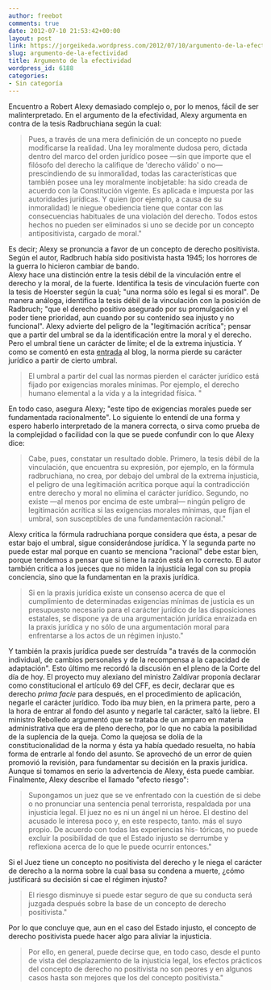 ```yaml
---
author: freebot
comments: true
date: 2012-07-10 21:53:42+00:00
layout: post
link: https://jorgeikeda.wordpress.com/2012/07/10/argumento-de-la-efectividad/
slug: argumento-de-la-efectividad
title: Argumento de la efectividad
wordpress_id: 6188
categories:
- Sin categoría
---
```


Encuentro a Robert Alexy demasiado complejo o, por lo menos, fácil de ser malinterpretado. En el argumento de la efectividad,  Alexy argumenta en contra de la tesis Radbruchiana según la cual:





<blockquote>Pues, a través de una mera definición de un concepto no puede modificarse la realidad. Una ley moralmente dudosa pero, dictada dentro del marco del orden jurídico posee —sin que importe que el filósofo del derecho la califique de 'derecho válido' o no— prescindiendo de su inmoralidad, todas las características que también posee una ley moralmente inobjetable: ha sido creada de acuerdo con la Constitución vigente. Es aplicada e impuesta por las autoridades jurídicas. Y quien (por ejemplo, a causa de su inmoralidad) le niegue obediencia tiene que contar con las consecuencias habituales de una violación del derecho. Todos estos hechos no pueden ser eliminados si uno se decide por un concepto antipositivista, cargado de moral."</blockquote>



Es decir; Alexy se pronuncia a favor de un concepto de derecho positivista. Según el autor, Radbruch había sido positivista hasta 1945; los horrores de la guerra lo hicieron cambiar de bando.  
Alexy hace una distinción entre la tesis débil de la vinculación entre el derecho y la moral,  de la fuerte. Identifica la tesis de vinculación fuerte con la tesis de Hoerster según la cual; "una norma sólo es legal si es moral". De manera análoga, identifica la tesis débil de la vinculación con la posición de Radbruch; "que el derecho positivo asegurado por su promulgación y el poder tiene prioridad, aun cuando por su contenido sea injusto y no funcional". 
Alexy advierte del peligro de la "legitimación acrítica"; pensar que a partir del umbral se da la identificación entre la moral y el derecho. Pero el umbral tiene un carácter de límite; el de la extrema injusticia. Y como se comentó en esta [entrada](http://www.jorgeikeda.com/wordpress/?p=3923) al blog, la norma pierde su carácter jurídico a partir de cierto umbral. 


<blockquote>El umbral a partir del cual las normas pierden el carácter jurídico está fijado por exigencias morales mínimas. Por ejemplo, el derecho humano elemental a la vida y a la integridad física. "</blockquote>



En todo caso, asegura Alexy; "este tipo de exigencias morales puede ser fundamentada racionalmente". Lo siguiente lo entendí de una forma y espero haberlo interpretado de la manera correcta, o sirva como prueba de la complejidad o facilidad con la que se puede confundir con lo que Alexy dice:




<blockquote>Cabe, pues, constatar un resultado doble. Primero, la tesis débil de la vinculación, que encuentra su expresión, por ejemplo, en la fórmula radbruchiana, no crea, por debajo del umbral de la extrema injusticia, el peligro de una legitimación acrítica porque aquí la contradicción entre derecho y moral no elimina el carácter jurídico. Segundo, no existe —al menos por encima de este umbral— ningún peligro de legitimación acrítica si las exigencias morales mínimas, que fijan el umbral, son susceptibles de una fundamentación racional."</blockquote>



Alexy critica la fórmula radruchiana porque considera que ésta, a pesar de estar bajo el umbral, sigue considerándose jurídica. Y la segunda parte no puede estar mal porque en cuanto se menciona "racional" debe estar bien, porque tendemos a pensar que si tiene la razón está en lo correcto. 
El autor también critica a los jueces que no miden la injusticia legal con su propia conciencia, sino que la fundamentan en la praxis jurídica. 




<blockquote>Si en la praxis jurídica existe un consenso acerca de que el cumplimiento de determinadas exigencias mínimas de justicia es un presupuesto necesario para el carácter jurídico de las disposiciones estatales, se dispone ya de una argumentación jurídica enraizada en la praxis jurídica y no sólo de una argumentación moral para enfrentarse a los actos de un régimen injusto."</blockquote>



Y también la praxis jurídica puede ser destruída "a través de la conmoción individual, de cambios personales y de la recompensa a la capacidad de adaptación". 
Esto último me recordó la discusión en el pleno de la Corte del día de hoy. El proyecto muy alexiano del ministro Zaldívar proponía declarar como constitucional el artículo 69 del CFF, es decir, declarar que es derecho _prima facie_ para después, en el procedimiento de aplicación, negarle el carácter jurídico. Todo iba muy bien, en la primera parte, pero a la hora de entrar al fondo del asunto y negarle tal carácter, saltó la liebre. El ministro Rebolledo argumentó que se trataba de un amparo en materia administrativa que era de pleno derecho, por lo que no cabía la posibilidad de la suplencia de la queja. Como la quejosa se dolía de la constitucionalidad de la norma y ésta ya había quedado resuelta, no había forma de entrarle al fondo del asunto. Se aprovechó de un error de quien promovió la revisión, para fundamentar su decisión en la praxis jurídica. Aunque si tomamos en serio la advertencia de Alexy, ésta puede cambiar. 
Finalmente, Alexy describe el llamado "efecto riesgo":




<blockquote>Supongamos un juez que se ve enfrentado con la cuestión de si debe o no pronunciar una sentencia penal terrorista, respaldada por una injusticia legal. El juez no es ni un ángel ni un héroe. El destino del acusado le interesa poco y, en este respecto, tanto. más el suyo propio. De acuerdo con todas las experiencias his-
tóricas, no puede excluir la posibilidad de que el Estado injusto se derrumbe y reflexiona acerca de lo que le puede ocurrir entonces."</blockquote>



Si el Juez tiene un concepto no positivista del derecho y le niega el carácter de derecho a la norma sobre la cual basa su condena a muerte, ¿cómo justificará su decisión si cae el régimen injusto? 





<blockquote>El riesgo disminuye si puede estar seguro de que su conducta será juzgada después sobre la base de un concepto de derecho positivista."</blockquote>



Por lo que concluye que, aun en el caso del Estado injusto, el concepto de derecho positivista puede hacer algo para aliviar la injusticia. 





<blockquote>Por ello, en general, puede decirse que, en todo caso, desde el punto de vista del desplazamiento de la injusticia legal, los efectos prácticos del concepto de derecho no positivista no son peores y en algunos casos hasta son mejores que los del concepto positivista."</blockquote>
















